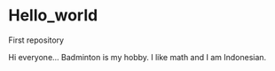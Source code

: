 # Hello_world
First repository

Hi everyone...
Badminton is my hobby.
I like math and I am Indonesian.
